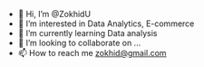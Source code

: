 - 👋 Hi, I’m @ZokhidU
- 👀 I’m interested in Data Analytics, E-commerce
- 🌱 I’m currently learning Data analysis
- 💞️ I’m looking to collaborate on ...
- 📫 How to reach me zokhid@gmail.com

<!---
ZokhidU/ZokhidU is a ✨ special ✨ repository because its `README.md` (this file) appears on your GitHub profile.
You can click the Preview link to take a look at your changes.
--->
